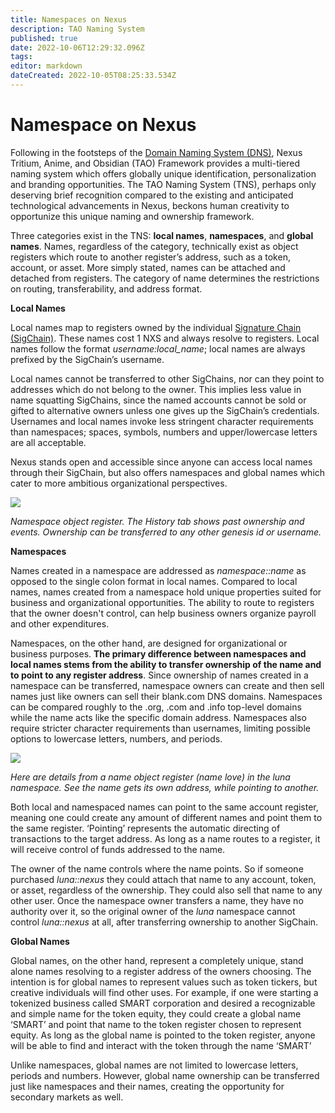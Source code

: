```yaml
---
title: Namespaces on Nexus
description: TAO Naming System
published: true
date: 2022-10-06T12:29:32.096Z
tags: 
editor: markdown
dateCreated: 2022-10-05T08:25:33.534Z
---
```


# Namespace on Nexus

Following in the footsteps of the [Domain Naming System (DNS)](https://www.networkworld.com/article/3268449/what-is-dns-and-how-does-it-work.html), Nexus Tritium, Anime, and Obsidian (TAO) Framework provides a multi-tiered naming system which offers globally unique identification, personalization and branding opportunities. The TAO Naming System (TNS), perhaps only deserving brief recognition compared to the existing and anticipated technological advancements in Nexus, beckons human creativity to opportunize this unique naming and ownership framework.

&#x20;Three categories exist in the TNS: **local names**, **namespaces**, and **global names**. Names, regardless of the category, technically exist as object registers which route to another register’s address, such as a token, account, or asset. More simply stated, names can be attached and detached from registers. The category of name determines the restrictions on routing, transferability, and address format.&#x20;

**Local Names**

Local names map to registers owned by the individual [Signature Chain (SigChain)](https://tech.nexus.io/signature-chains). These names cost 1 NXS and always resolve to registers. Local names follow the format _username:local\_name_; local names are always prefixed by the SigChain’s username.&#x20;

Local names cannot be transferred to other SigChains, nor can they point to addresses which do not belong to the owner. This implies less value in name squatting SigChains, since the named accounts cannot be sold or gifted to alternative owners unless one gives up the SigChain’s credentials. Usernames and local names invoke less stringent character requirements than namespaces; spaces, symbols, numbers and upper/lowercase letters are all acceptable.

Nexus stands open and accessible since anyone can access local names through their SigChain, but also offers namespaces and global names which cater to more ambitious organizational perspectives.

![](../../.gitbook/assets/Name1.png)

_Namespace object register. The History tab shows past ownership and events. Ownership can be transferred to any other genesis id or username._

**Namespaces**

Names created in a namespace are addressed as _namespace::name_ as opposed to the single colon format in local names. Compared to local names, names created from a namespace hold unique properties suited for business and organizational opportunities. The ability to route to registers that the owner doesn't control, can help business owners organize payroll and other expenditures.

Namespaces, on the other hand, are designed for organizational or business purposes. **The primary difference between namespaces and local names stems from the ability to transfer ownership of the name and to point to any register address**. Since ownership of names created in a namespace can be transferred, namespace owners can create and then sell names just like owners can sell their blank.com DNS domains. Namespaces can be compared roughly to the .org, .com and .info top-level domains while the name acts like the specific domain address. Namespaces also require stricter character requirements than usernames, limiting possible options to lowercase letters, numbers, and periods.

![](../../.gitbook/assets/Name2.png)

_Here are details from a name object register (name love) in the luna namespace. See the name gets its own address, while pointing  to another._

Both local and namespaced names can point to the same account register, meaning one could create any amount of different names and point them to the same register. ‘Pointing’ represents the automatic directing of transactions to the target address. As long as a name routes to a register, it will receive control of funds addressed to the name.&#x20;

The owner of the name controls where the name points. So if someone purchased _luna::nexus_ they could attach that name to any account, token, or asset, regardless of the ownership. They could also sell that name to any other user. Once the namespace owner transfers a name, they have no authority over it, so the original owner of the _luna_ namespace cannot control _luna::nexus_ at all, after transferring ownership to another SigChain.

**Global Names**

Global names, on the other hand, represent a completely unique, stand alone names resolving to a register address of the owners choosing. The intention is for global names to represent values such as token tickers, but creative individuals will find other uses. For example, if one were starting a tokenized business called SMART corporation and desired a recognizable and simple name for the token equity, they could create a global name ‘SMART’ and point that name to the token register chosen to represent equity. As long as the global name is pointed to the token register, anyone will be able to find and interact with the token through the name ‘SMART’ &#x20;

Unlike namespaces, global names are not limited to lowercase letters, periods and numbers. However, global name ownership can be transferred just like namespaces and their names, creating the opportunity for secondary markets as well.
